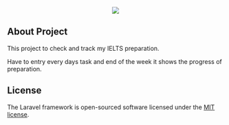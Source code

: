 <p align="center"><img src="https://laravel.com/assets/img/components/logo-laravel.svg"></p>

## About Project

This project to check and track my IELTS preparation.

Have to entry every days task and end of the week it shows the progress of preparation.

## License

The Laravel framework is open-sourced software licensed under the [MIT license](https://opensource.org/licenses/MIT).

